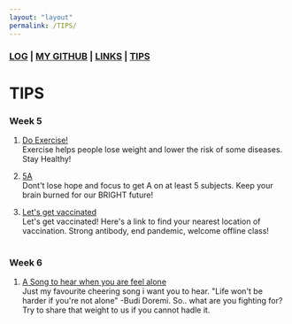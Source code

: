 ```yaml
---
layout: "layout"
permalink: /TIPS/
---
```



### [LOG](TXT/mylog.txt) | [MY GITHUB](https://github.com/dhekmass12) | [LINKS](https://github.com/dhekmass12/os212/blob/master/links.md) | [TIPS](https://github.com/dhekmass12/os212/blob/master/tips.md)


# TIPS

### Week 5<br>

1. [Do Exercise!](https://www.health.qld.gov.au/news-events/news/30-ways-to-get-active-exercise-fun)<br>
Exercise helps people lose weight and lower the risk of some diseases. Stay Healthy!

2. [5A](https://www.fnu.edu/7-techniques-improve-study-habits/)<br>
Dont't lose hope and focus to get A on at least 5 subjects. Keep your brain burned for our BRIGHT future!

3. [Let's get vaccinated](https://en.wikipedia.org/wiki/3)<br>
Let's get vaccinated! Here's a link to find your nearest location of vaccination. Strong antibody, end pandemic, welcome offline class!

#

### Week 6<br>

1. [A Song to hear when you are feel alone](https://www.youtube.com/watch?v=qZIQAk-BUEc)<br>
Just my favourite cheering song i want you to hear. "Life won't be harder if you're not alone" -Budi Doremi. So.. what are you fighting for? Try to share that weight to us if you cannot hadle it.

